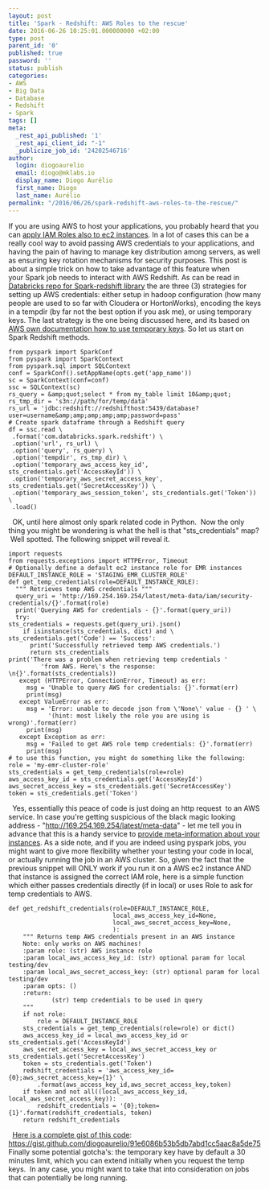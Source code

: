 ```yaml
---
layout: post
title: 'Spark - Redshift: AWS Roles to the rescue'
date: 2016-06-26 10:25:01.000000000 +02:00
type: post
parent_id: '0'
published: true
password: ''
status: publish
categories:
- AWS
- Big Data
- Database
- Redshift
- Spark
tags: []
meta:
  _rest_api_published: '1'
  _rest_api_client_id: "-1"
  _publicize_job_id: '24202546716'
author:
  login: diogoaurelio
  email: diogo@mklabs.io
  display_name: Diogo Aurélio
  first_name: Diogo
  last_name: Aurélio
permalink: "/2016/06/26/spark-redshift-aws-roles-to-the-rescue/"
---
```

If you are using AWS to host your applications, you probably heard that you can <a href="http://docs.aws.amazon.com/AWSEC2/latest/UserGuide/iam-roles-for-amazon-ec2.html">apply IAM Roles also to ec2 instances</a>. In a lot of cases this can be a really cool way to avoid passing AWS credentials to your applications, and having the pain of having to manage key distribution among servers, as well as ensuring key rotation mechanisms for security purposes.
This post is about a simple trick on how to take advantage of this feature when your Spark job needs to interact with AWS Redshift.
As can be read in <a href="https://github.com/databricks/spark-redshift#aws-credentials">Databricks repo for Spark-redshift library</a> the are three (3) strategies for setting up AWS credentials: either setup in hadoop configuration (how many people are used to so far with Cloudera or HortonWorks), encoding the keys in a tempdir (by far not the best option if you ask me), or using temporary keys. The last strategy is the one being discussed here, and its based on <a href="http://docs.aws.amazon.com/IAM/latest/UserGuide/id_roles_use_switch-role-ec2.html">AWS own documentation how to use temporary keys</a>.<!--more-->
So let us start on Spark Redshift methods.
```{python}
from pyspark import SparkConf
from pyspark import SparkContext
from pyspark.sql import SQLContext
conf = SparkConf().setAppName(opts.get('app_name'))
sc = SparkContext(conf=conf)
ssc = SQLContext(sc)
rs_query = &amp;quot;select * from my_table limit 10&amp;quot;
rs_tmp_dir = 's3n://path/for/temp/data'
rs_url = 'jdbc:redshift://redshifthost:5439/database?user=username&amp;amp;amp;amp;amp;password=pass'
# Create spark dataframe through a Redshift query
df = ssc.read \
 .format('com.databricks.spark.redshift') \
 .option('url', rs_url) \
 .option('query', rs_query) \
 .option('tempdir', rs_tmp_dir) \
 .option('temporary_aws_access_key_id', sts_credentials.get('AccessKeyId')) \
 .option('temporary_aws_secret_access_key', sts_credentials.get('SecretAccessKey')) \
 .option('temporary_aws_session_token', sts_credentials.get('Token')) \
 .load()
```
&nbsp;
OK, until here almost only spark related code in Python.  Now the only thing you might be wondering is what the hell is that "sts_credentials" map?  Well spotted. The following snippet will reveal it.
```{python}
import requests
from requests.exceptions import HTTPError, Timeout
# Optionally define a default ec2 instance role for EMR instances
DEFAULT_INSTANCE_ROLE = 'STAGING_EMR_CLUSTER_ROLE'
def get_temp_credentials(role=DEFAULT_INSTANCE_ROLE):
  """ Retrieves temp AWS credentials """
  query_uri = 'http://169.254.169.254/latest/meta-data/iam/security-credentials/{}'.format(role)
  print('Querying AWS for credentials - {}'.format(query_uri))
  try:
sts_credentials = requests.get(query_uri).json()
    if isinstance(sts_credentials, dict) and \
sts_credentials.get('Code') == 'Success':
      print('Successfully retrieved temp AWS credentials.')
      return sts_credentials
print('There was a problem when retrieving temp credentials '
         'from AWS. Here\'s the response: \n{}'.format(sts_credentials))
   except (HTTPError, ConnectionError, Timeout) as err:
     msg = 'Unable to query AWS for credentials: {}'.format(err)
     print(msg)
   except ValueError as err:
     msg = 'Error: unable to decode json from \'None\' value - {} ' \
           '(hint: most likely the role you are using is wrong)'.format(err)
     print(msg)
   except Exception as err:
     msg = 'Failed to get AWS role temp credentials: {}'.format(err)
     print(msg)
# to use this function, you might do something like the following:
role = 'my-emr-cluster-role'
sts_credentials = get_temp_credentials(role=role)
aws_access_key_id = sts_credentials.get('AccessKeyId')
aws_secret_access_key = sts_credentials.get('SecretAccessKey')
token = sts_credentials.get('Token')
```
&nbsp;
Yes, essentially this peace of code is just doing an http request  to an AWS service. In case you're getting suspicious of the black magic looking address - "http://169.254.169.254/latest/meta-data" - let me tell you in advance that this is a handy service to <a href="http://docs.aws.amazon.com/AWSEC2/latest/UserGuide/ec2-instance-metadata.html">provide meta-information about your instances</a>.
As a side note, and if you are indeed using pyspark jobs, you might want to give more flexibility whether your testing your code in local, or actually running the job in an AWS cluster. So, given the fact that the previous snippet will ONLY work if you run it on a AWS ec2 instance AND that instance is assigned the correct IAM role, here is a simple function which either passes credentials directly (if in local) or uses Role to ask for temp credentials to AWS.
```{python}
def get_redshift_credentials(role=DEFAULT_INSTANCE_ROLE,
                             local_aws_access_key_id=None,
                             local_aws_secret_access_key=None,
                             ):
    """ Returns temp AWS credentials present in an AWS instance
    Note: only works on AWS machines!
    :param role: (str) AWS instance role
    :param local_aws_access_key_id: (str) optional param for local testing/dev
    :param local_aws_secret_access_key: (str) optional param for local testing/dev
    :param opts: ()
    :return:
            (str) temp credentials to be used in query
    """
    if not role:
        role = DEFAULT_INSTANCE_ROLE
    sts_credentials = get_temp_credentials(role=role) or dict()
    aws_access_key_id = local_aws_access_key_id or sts_credentials.get('AccessKeyId')
    aws_secret_access_key = local_aws_secret_access_key or sts_credentials.get('SecretAccessKey')
    token = sts_credentials.get('Token')
    redshift_credentials = 'aws_access_key_id={0};aws_secret_access_key={1}' \
        .format(aws_access_key_id,aws_secret_access_key,token)
    if token and not all((local_aws_access_key_id, local_aws_secret_access_key)):
        redshift_credentials = '{0};token={1}'.format(redshift_credentials, token)
    return redshift_credentials
```
&nbsp;
<a href="https://gist.github.com/diogoaurelio/91e6086b53b5db7abd1cc5aac8a5de75" target="_blank" rel="noopener">Here is a complete gist of this code</a>:
https://gist.github.com/diogoaurelio/91e6086b53b5db7abd1cc5aac8a5de75
Finally some potential gotcha's: the temporary key have by default a 30 minutes limit, which you can extend initially when you request the temp keys.  In any case, you might want to take that into consideration on jobs that can potentially be long running.
&nbsp;
&nbsp;
&nbsp;
